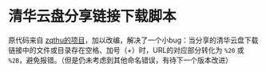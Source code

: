 # 清华云盘分享链接下载脚本



原代码来自 [zqthu的项目](https://github.com/zqthu/thu_cloud_download)，加以改编，解决了一个小bug：当分享的清华云盘下载链接中的文件或目录存在空格、加号（+）时，URL的对应部分转化为 `%20` 或 `%2B`，避免报错。（但是仍未考虑到其他命名错误，有待下一个版本改进）

